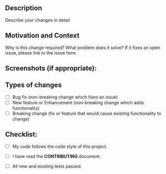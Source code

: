 <!--- Provide a general summary of your changes in the Title above -->

<!--- 
Great that you are thinking about submitting a PullRequest. Please keep them small if not otherwise possible, that mean if you make 2 change type of commit in example 1 bug fixing and 1 enhancement make that 2 separated pull request. Also try to add tests - I am not religious about that but prefer PRs backed by tests. This project has everything setup for Espresso UI and Unit-tests. Also the existing unit and UI-tests muss pass before submitting a PullRequest. Please base the PullRequests on development branch.
--->

## Description
Describe your changes in detail

## Motivation and Context
Why is this change required? What problem does it solve?
If it fixes an open issue, please link to the issue here.

## Screenshots (if appropriate):

## Types of changes
<!--- What types of changes does your code introduce? Put an `x` in all the boxes that apply: -->
- [ ] Bug fix (non-breaking change which fixes an issue)
- [ ] New feature or Enhancement (non-breaking change which adds functionality)
- [ ] Breaking change (fix or feature that would cause existing functionality to change)

## Checklist:
<!--- Go over all the following points, and put an `x` in all the boxes that apply. -->
<!--- If you're unsure about any of these, don't hesitate to ask. We're here to help! -->
- [ ] My code follows the code style of this project.
- [ ] I have read the **CONTRIBUTING** document.
- [ ] All new and existing tests passed.


<!--- After that delete all text inside ```<!- ->``` --->